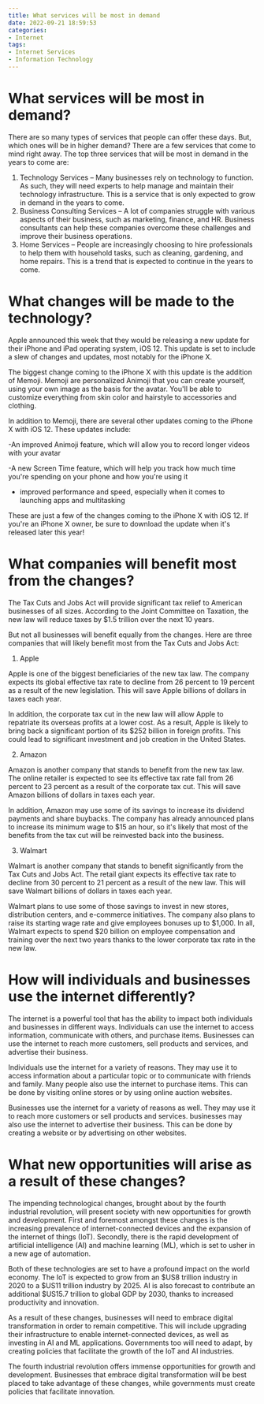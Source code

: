 ```yaml
---
title: What services will be most in demand
date: 2022-09-21 18:59:53
categories:
- Internet
tags:
- Internet Services
- Information Technology
---
```



#  What services will be most in demand?

There are so many types of services that people can offer these days. But, which ones will be in higher demand? 
There are a few services that come to mind right away. The top three services that will be most in demand in the years to come are: 

1. Technology Services – Many businesses rely on technology to function. As such, they will need experts to help manage and maintain their technology infrastructure. This is a service that is only expected to grow in demand in the years to come.
2. Business Consulting Services – A lot of companies struggle with various aspects of their business, such as marketing, finance, and HR. Business consultants can help these companies overcome these challenges and improve their business operations.
3. Home Services – People are increasingly choosing to hire professionals to help them with household tasks, such as cleaning, gardening, and home repairs. This is a trend that is expected to continue in the years to come.

#  What changes will be made to the technology?

Apple announced this week that they would be releasing a new update for their iPhone and iPad operating system, iOS 12. This update is set to include a slew of changes and updates, most notably for the iPhone X.

The biggest change coming to the iPhone X with this update is the addition of Memoji. Memoji are personalized Animoji that you can create yourself, using your own image as the basis for the avatar. You'll be able to customize everything from skin color and hairstyle to accessories and clothing.

In addition to Memoji, there are several other updates coming to the iPhone X with iOS 12. These updates include:

-An improved Animoji feature, which will allow you to record longer videos with your avatar

-A new Screen Time feature, which will help you track how much time you're spending on your phone and how you're using it

- improved performance and speed, especially when it comes to launching apps and multitasking

These are just a few of the changes coming to the iPhone X with iOS 12. If you're an iPhone X owner, be sure to download the update when it's released later this year!

#  What companies will benefit most from the changes?

The Tax Cuts and Jobs Act will provide significant tax relief to American businesses of all sizes. According to the Joint Committee on Taxation, the new law will reduce taxes by $1.5 trillion over the next 10 years.

But not all businesses will benefit equally from the changes. Here are three companies that will likely benefit most from the Tax Cuts and Jobs Act:

1. Apple

Apple is one of the biggest beneficiaries of the new tax law. The company expects its global effective tax rate to decline from 26 percent to 19 percent as a result of the new legislation. This will save Apple billions of dollars in taxes each year.

In addition, the corporate tax cut in the new law will allow Apple to repatriate its overseas profits at a lower cost. As a result, Apple is likely to bring back a significant portion of its $252 billion in foreign profits. This could lead to significant investment and job creation in the United States.

2. Amazon

Amazon is another company that stands to benefit from the new tax law. The online retailer is expected to see its effective tax rate fall from 26 percent to 23 percent as a result of the corporate tax cut. This will save Amazon billions of dollars in taxes each year.

In addition, Amazon may use some of its savings to increase its dividend payments and share buybacks. The company has already announced plans to increase its minimum wage to $15 an hour, so it's likely that most of the benefits from the tax cut will be reinvested back into the business.

3. Walmart

Walmart is another company that stands to benefit significantly from the Tax Cuts and Jobs Act. The retail giant expects its effective tax rate to decline from 30 percent to 21 percent as a result of the new law. This will save Walmart billions of dollars in taxes each year.

Walmart plans to use some of those savings to invest in new stores, distribution centers, and e-commerce initiatives. The company also plans to raise its starting wage rate and give employees bonuses up to $1,000. In all, Walmart expects to spend $20 billion on employee compensation and training over the next two years thanks to the lower corporate tax rate in the new law.

#  How will individuals and businesses use the internet differently?

The internet is a powerful tool that has the ability to impact both individuals and businesses in different ways. Individuals can use the internet to access information, communicate with others, and purchase items. Businesses can use the internet to reach more customers, sell products and services, and advertise their business.

Individuals use the internet for a variety of reasons. They may use it to access information about a particular topic or to communicate with friends and family. Many people also use the internet to purchase items. This can be done by visiting online stores or by using online auction websites.

Businesses use the internet for a variety of reasons as well. They may use it to reach more customers or sell products and services. businesses may also use the internet to advertise their business. This can be done by creating a website or by advertising on other websites.

#  What new opportunities will arise as a result of these changes?

The impending technological changes, brought about by the fourth industrial revolution, will present society with new opportunities for growth and development. First and foremost amongst these changes is the increasing prevalence of internet-connected devices and the expansion of the internet of things (IoT). Secondly, there is the rapid development of artificial intelligence (AI) and machine learning (ML), which is set to usher in a new age of automation.

Both of these technologies are set to have a profound impact on the world economy. The IoT is expected to grow from an $US8 trillion industry in 2020 to a $US11 trillion industry by 2025. AI is also forecast to contribute an additional $US15.7 trillion to global GDP by 2030, thanks to increased productivity and innovation.

As a result of these changes, businesses will need to embrace digital transformation in order to remain competitive. This will include upgrading their infrastructure to enable internet-connected devices, as well as investing in AI and ML applications. Governments too will need to adapt, by creating policies that facilitate the growth of the IoT and AI industries.

The fourth industrial revolution offers immense opportunities for growth and development. Businesses that embrace digital transformation will be best placed to take advantage of these changes, while governments must create policies that facilitate innovation.